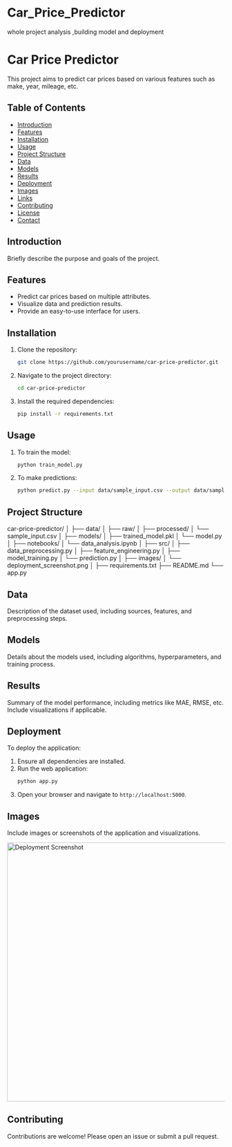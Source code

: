 # Car_Price_Predictor
whole project analysis ,building model and deployment
# Car Price Predictor

This project aims to predict car prices based on various features such as make, year, mileage, etc.

## Table of Contents
- [Introduction](#introduction)
- [Features](#features)
- [Installation](#installation)
- [Usage](#usage)
- [Project Structure](#project-structure)
- [Data](#data)
- [Models](#models)
- [Results](#results)
- [Deployment](#deployment)
- [Images](#images)
- [Links](#links)
- [Contributing](#contributing)
- [License](#license)
- [Contact](#contact)

## Introduction
Briefly describe the purpose and goals of the project.

## Features
- Predict car prices based on multiple attributes.
- Visualize data and prediction results.
- Provide an easy-to-use interface for users.

## Installation
1. Clone the repository:
    ```bash
    git clone https://github.com/yourusername/car-price-predictor.git
    ```
2. Navigate to the project directory:
    ```bash
    cd car-price-predictor
    ```
3. Install the required dependencies:
    ```bash
    pip install -r requirements.txt
    ```

## Usage
1. To train the model:
    ```bash
    python train_model.py
    ```
2. To make predictions:
    ```bash
    python predict.py --input data/sample_input.csv --output data/sample_output.csv
    ```

## Project Structure
car-price-predictor/
│
├── data/
│ ├── raw/
│ ├── processed/
│ └── sample_input.csv
│
├── models/
│ ├── trained_model.pkl
│ └── model.py
│
├── notebooks/
│ └── data_analysis.ipynb
│
├── src/
│ ├── data_preprocessing.py
│ ├── feature_engineering.py
│ ├── model_training.py
│ └── prediction.py
│
├── images/
│ └── deployment_screenshot.png
│
├── requirements.txt
├── README.md
└── app.py


## Data
Description of the dataset used, including sources, features, and preprocessing steps.

## Models
Details about the models used, including algorithms, hyperparameters, and training process.

## Results
Summary of the model performance, including metrics like MAE, RMSE, etc. Include visualizations if applicable.

## Deployment
To deploy the application:
1. Ensure all dependencies are installed.
2. Run the web application:
    ```bash
    python app.py
    ```
3. Open your browser and navigate to `http://localhost:5000`.

## Images
Include images or screenshots of the application and visualizations.

<img src="https://yourimageurl.com/deployment_screenshot.png" alt="Deployment Screenshot" width="600">


## Contributing
Contributions are welcome! Please open an issue or submit a pull request.


